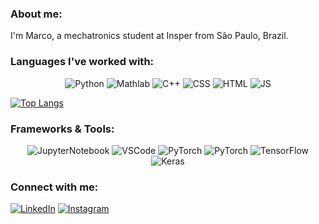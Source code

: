  
### About me:
I'm Marco, a mechatronics student at Insper from São Paulo, Brazil.


### Languages I've worked with:
<p align="center">
  <img src="https://img.shields.io/badge/Python-3776AB?style=for-the-badge&logo=python&logoColor=white" alt="Python">
  <img src="https://img.shields.io/badge/Mathlab-FFFFFF?style=for-the-badge&logo=Mathlab&logoColor=white" alt="Mathlab">
  <img src="https://img.shields.io/badge/C%2B%2B-00599C?style=for-the-badge&logo=c%2B%2B&logoColor=white" alt="C++">
  <img src="https://img.shields.io/badge/CSS-239120?&style=for-the-badge&logo=css3&logoColor=white" alt="CSS">
  <img src="https://img.shields.io/badge/HTML5-E34F26?style=for-the-badge&logo=html5&logoColor=white" alt="HTML">
  <img src="https://img.shields.io/badge/JavaScript-323330?style=for-the-badge&logo=javascript&logoColor=F7DF1E" alt="JS">

  <p />
  

  [![Top Langs](https://github-readme-stats.vercel.app/api/top-langs/?username=marcotuliomrt&theme=dracula)](https://github.com/marcotuliomrt/github-readme-stats)


### Frameworks & Tools:
<p align="center">
 <img src="https://img.shields.io/badge/Jupyter-DD0031?style=for-the-badge&logo=Jupyter&logoColor=white" alt="JupyterNotebook">
 <img src="https://img.shields.io/badge/VSCode-DD0031?style=for-the-badge&logo=VisualStudioCode&logoColor=white" alt="VSCode">
 <img src="https://img.shields.io/badge/Pytorch-DD0031?style=for-the-badge&logo=Pytorch&logoColor=white" alt="PyTorch">
 <img src="https://img.shields.io/badge/STM32CubeIDE-DD0031?style=for-the-badge&logo=STM32CubeIDEh&logoColor=white" alt="PyTorch">
 <img src="https://img.shields.io/badge/TensorFlow-DD0031?style=for-the-badge&logo=TensorFlow&logoColor=white" alt="TensorFlow">
 <img src="https://img.shields.io/badge/Keras-DD0031?style=for-the-badge&logo=Keras&logoColor=white" alt="Keras">



### Connect with me:
<a href="https://www.linkedin.com/in/marco-tulio-masselli-rainho-teixeira-86967721b/"><img src="https://img.shields.io/badge/LinkedIn-0072b1?style=for-the-badge&logo=LinkedIn&logoColor=white" alt="LinkedIn"></a>
<a href="https://www.linkedin.com/in/marco-tulio-masselli-rainho-teixeira-86967721b/"><img src="https://img.shields.io/badge/Instagram-0072b1?style=for-the-badge&logo=Instagram&logoColor=white" alt="Instagram"></a>
 
